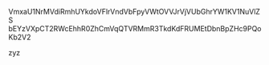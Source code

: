 VmxaU1NrMVdiRmhUYkdoVFlrVndVbFpyVWtOVVJrVjVUbGhrYW1KV1NuVlZS
bEYzVXpCT2RWcEhhR0ZhCmVqQTVRMmR3TkdKdFRUMEtDbnBpZHc9PQoKb2V2

zyz